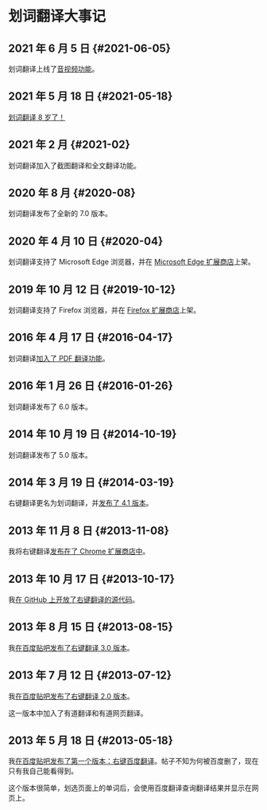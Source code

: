 # 划词翻译大事记

## 2021 年 6 月 5 日 {#2021-06-05}

划词翻译上线了[音视频功能](./guides/video.md)。

## 2021 年 5 月 18 日 {#2021-05-18}

[划词翻译 8 岁了！](/blog/2021/05/16/8-years-old)

## 2021 年 2 月 {#2021-02}

划词翻译加入了截图翻译和全文翻译功能。

## 2020 年 8 月 {#2020-08}

划词翻译发布了全新的 7.0 版本。

## 2020 年 4 月 10 日 {#2020-04}

划词翻译支持了 Microsoft Edge 浏览器，并在 [Microsoft Edge 扩展商店](https://microsoftedge.microsoft.com/addons/detail/oikmahiipjniocckomdccmplodldodja)上架。

## 2019 年 10 月 12 日 {#2019-10-12}

划词翻译支持了 Firefox 浏览器，并在 [Firefox 扩展商店](https://addons.mozilla.org/zh-CN/firefox/addon/hcfy/)上架。

## 2016 年 4 月 17 日 {#2016-04-17}

划词翻译[加入了 PDF 翻译功能](https://github.com/lmk123/crx-selection-translate/pull/159)。

## 2016 年 1 月 26 日 {#2016-01-26}

划词翻译发布了 6.0 版本。

## 2014 年 10 月 19 日 {#2014-10-19}

划词翻译发布了 5.0 版本。

## 2014 年 3 月 19 日 {#2014-03-19}

右键翻译更名为划词翻译，并[发布了 4.1 版本](https://tieba.baidu.com/p/2930979270)。

## 2013 年 11 月 8 日 {#2013-11-08}

我将右键翻译[发布在了 Chrome 扩展商店中](https://chrome.google.com/webstore/detail/ikhdkkncnoglghljlkmcimlnlhkeamad)。

## 2013 年 10 月 17 日 {#2013-10-17}

我[在 GitHub 上开放了右键翻译的源代码](https://github.com/lmk123/crx-selection-translate/commit/7d92baf7fd3764ac0433755989f86f38c19f5adf)。

## 2013 年 8 月 15 日 {#2013-08-15}

我[在百度贴吧发布了右键翻译 3.0 版本](https://tieba.baidu.com/p/2532187347)。

## 2013 年 7 月 12 日 {#2013-07-12}

我[在百度贴吧发布了右键翻译 2.0 版本](https://tieba.baidu.com/p/2453244876)。

这一版本中加入了有道翻译和有道网页翻译。

## 2013 年 5 月 18 日 {#2013-05-18}

我[在百度贴吧发布了第一个版本：右键百度翻译](https://tieba.baidu.com/p/2335863519)。帖子不知为何被百度删了，现在只有我自己能看得到。

这个版本很简单，划选页面上的单词后，会使用百度翻译查询翻译结果并显示在网页上。
